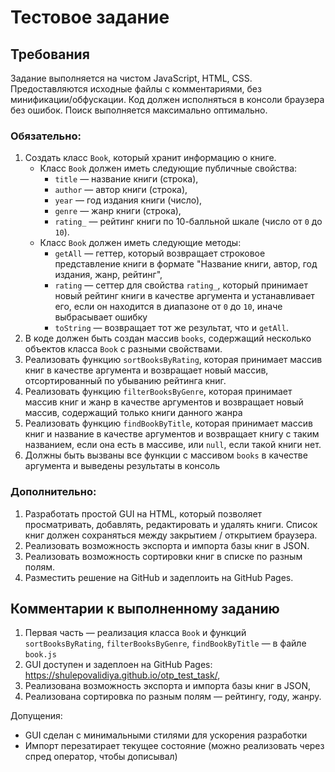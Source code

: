 # Тестовое задание 

## Требования

Задание выполняется на чистом JavaScript, HTML, CSS. Предоставляются исходные файлы с комментариями, без минификации/обфускации. 
Код должен исполняться в консоли браузера без ошибок. Поиск выполняется максимально оптимально.

### Обязательно:

1. Создать класс `Book`, который хранит информацию о книге.
   + Класс `Book` должен иметь следующие публичные свойства:
      + `title` — название книги (строка),
      + `author` — автор книги (строка),
      + `year` — год издания книги (число),
      + `genre` — жанр книги (строка),
      + `rating_` — рейтинг книги по 10-балльной шкале (число от `0` до `10`).
   + Класс `Book` должен иметь следующие методы:
     + `getAll` — геттер, который возвращает строковое представление книги в формате "Название книги, автор, год издания, жанр, рейтинг",
     + `rating` — сеттер для свойства `rating_`, который принимает новый рейтинг книги в качестве аргумента и устанавливает его, если он находится в диапазоне от `0` до `10`, иначе выбрасывает ошибку 
     + `toString` — возвращает тот же результат, что и `getAll`. 
2. В коде должен быть создан массив `books`, содержащий несколько объектов класса `Book` с разными свойствами. 
3. Реализовать функцию `sortBooksByRating`, которая принимает массив книг в качестве аргумента и возвращает новый массив, отсортированный по убыванию рейтинга книг.
4. Реализовать функцию `filterBooksByGenre`, которая принимает массив книг и жанр в качестве аргументов и возвращает новый массив, содержащий только книги данного жанра 
5. Реализовать функцию `findBookByTitle`, которая принимает массив книг и название в качестве аргументов и возвращает книгу с таким названием, если она есть в массиве, или `null`, если такой книги нет. 
6. Должны быть вызваны все функции с массивом `books` в качестве аргумента и выведены результаты в консоль

### Дополнительно:

1. Разработать простой GUI на HTML, который позволяет просматривать, добавлять, редактировать и удалять книги. Список книг должен сохраняться между закрытием / открытием браузера. 
2. Реализовать возможность экспорта и импорта базы книг в JSON. 
3. Реализовать возможность сортировки книг в списке по разным полям. 
4. Разместить решение на GitHub и задеплоить на GitHub Pages.

## Комментарии к выполненному заданию

1. Первая часть — реализация класса `Book` и функций `sortBooksByRating`, `filterBooksByGenre`, `findBookByTitle` — в файле `book.js`
2. GUI доступен и задеплоен на GitHub Pages: https://shulepovalidiya.github.io/otp_test_task/,
3. Реализована возможность экспорта и импорта базы книг в JSON,
4. Реализована сортировка по разным полям — рейтингу, году, жанру.

Допущения:
- GUI сделан с минимальными стилями для ускорения разработки
- Импорт перезатирает текущее состояние (можно реализовать через спред оператор, чтобы дописывал)